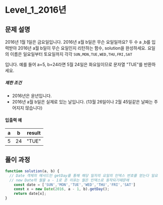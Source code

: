 # Level_1_2016년

## 문제 설명

2016년 1월 1일은 금요일입니다. 2016년 a월 b일은 무슨 요일일까요? 두 수 a ,b를 입력받아 2016년 a월 b일이 무슨 요일인지 리턴하는 함수, solution을 완성하세요. 요일의 이름은 일요일부터 토요일까지 각각 `SUN,MON,TUE,WED,THU,FRI,SAT`

입니다. 예를 들어 a=5, b=24라면 5월 24일은 화요일이므로 문자열 "TUE"를 반환하세요.

##### 제한 조건

- 2016년은 윤년입니다.
- 2016년 a월 b일은 실제로 있는 날입니다. (13월 26일이나 2월 45일같은 날짜는 주어지지 않습니다)

#### 입출력 예

| a    | b    | result |
| ---- | ---- | ------ |
| 5    | 24   | "TUE"  |

## 풀이 과정

```javascript
function solution(a, b) {
  // Date 객체의 메서드인 getDay를 통해 해당 일자의 요일의 인덱스 번호를 얻는다 일요일 = 0부터 시작 
  // new Date의 월을 a - 1로 준 이유는 월은 인덱스로 동작되기때문에
    const date = ['SUN','MON','TUE','WED','THU','FRI','SAT']
    const x = new Date(2016, a - 1, b).getDay();
    return date[x];
}
```

